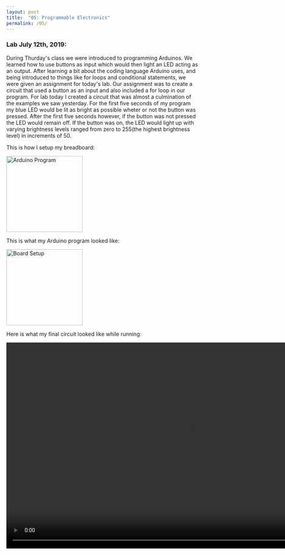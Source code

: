 ```yaml
---
layout: post
title:  "05: Programmable Electronics"
permalink: /05/
---
```


### Lab July 12th, 2019:

During Thurday's class we were introduced to programming Arduinos. We learned how to use buttons as input which would then light an LED acting as an output. After learning a bit about the coding language Arduino uses, and being introduced to things like for loops and conditional statements, we were given an assignment for today's lab. Our assignment was to create a circuit that used a button as an input and also included a for loop in our program. For lab today I created a circuit that was almost a culmination of the examples we saw yesterday. For the first five seconds of my program my blue LED would be lit as bright as possible wheter or not the button was pressed. After the first five seconds however, if the button was not pressed the LED would remain off. If the button was on, the LED would light up with varying brightness levels ranged from zero to 255(the highest brightness level) in increments of 50. 


This is how I setup my breadboard:


<img src="program.jpg" alt="Arduino Program" style="height: 200px; max-width: 48%">

This is what my Arduino program looked like: 


<img src="setup.jpg" alt="Board Setup" style="height: 200px; max-width: 48%">

Here is what my final circuit looked like while running: 
<!-- You can also use HTML tags to include a video -->
<video width="955" height="541" controls>
	<source src="running.mp4" type="video/mp4">
</video>


